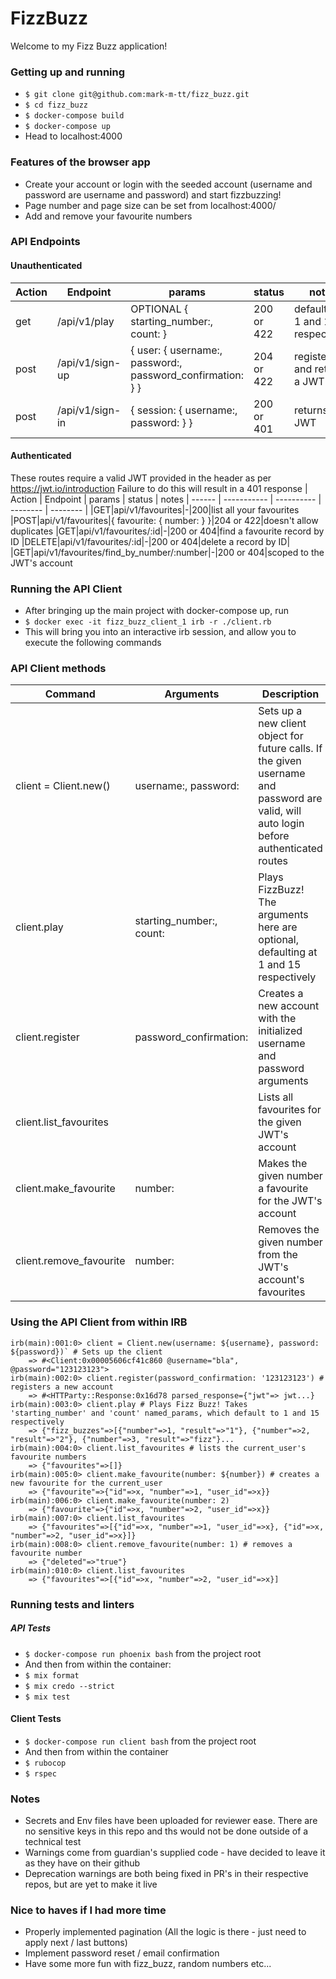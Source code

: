 # FizzBuzz

Welcome to my Fizz Buzz application!

### Getting up and running

 - `$ git clone git@github.com:mark-m-tt/fizz_buzz.git`
 - `$ cd fizz_buzz`
 - `$ docker-compose build`
 - `$ docker-compose up`
 - Head to localhost:4000

### Features of the browser app
- Create your account or login with the seeded account (username and password are username and password) and start fizzbuzzing!
- Page number and page size can be set from localhost:4000/
- Add and remove your favourite numbers

### API Endpoints
#### Unauthenticated

| Action | Endpoint | params | status | notes
| ------ | ----------- | ---------- | -------- | ------ |
|get|/api/v1/play|OPTIONAL { starting_number:, count: }|200 or 422|defaults to 1 and 15 respectively
|post|/api/v1/sign-up|{ user: { username:, password:, password_confirmation: } } | 204 or 422|registers and returns a JWT
|post|/api/v1/sign-in|{ session: { username:, password: } }|200 or 401|returns a JWT

#### Authenticated
These routes require a valid JWT provided in the header as per https://jwt.io/introduction
Failure to do this will result in a 401 response
| Action | Endpoint | params | status | notes
| ------ | ----------- | ---------- | -------- | -------- |
|GET|api/v1/favourites|-|200|list all your favourites
|POST|api/v1/favourites|{ favourite: { number: } }|204 or 422|doesn't allow duplicates
|GET|api/v1/favourites/:id|-|200 or 404|find a favourite record by ID
|DELETE|api/v1/favourites/:id|-|200 or 404|delete a record by ID|
|GET|api/v1/favourites/find_by_number/:number|-|200 or 404|scoped to the JWT's account

### Running the API Client
- After bringing up the main project with docker-compose up, run
- `$ docker exec -it fizz_buzz_client_1 irb -r ./client.rb`
- This will bring you into an interactive irb session, and allow you to execute the following commands
 
### API Client methods
| Command | Arguments | Description |
| ------ | ----------- | ---------- |
| client = Client.new()|username:, password:|Sets up a new client object for future calls. If the given username and password are valid, will auto login before authenticated routes|
|client.play|starting_number:, count:|Plays FizzBuzz! The arguments here are optional, defaulting at 1 and 15 respectively|
|client.register|password_confirmation:|Creates a new account with the initialized username and password arguments|
|client.list_favourites||Lists all favourites for the given JWT's account|
|client.make_favourite|number:|Makes the given number a favourite for the JWT's account|
|client.remove_favourite|number:|Removes the given number from the JWT's account's favourites|

### Using the API Client from within IRB
```
irb(main):001:0> client = Client.new(username: ${username}, password: ${password})` # Sets up the client
    => #<Client:0x00005606cf41c860 @username="bla", @password="123123123">
irb(main):002:0> client.register(password_confirmation: '123123123') # registers a new account
    => #<HTTParty::Response:0x16d78 parsed_response={"jwt"=> jwt...}
irb(main):003:0> client.play # Plays Fizz Buzz! Takes 'starting_number' and 'count' named_params, which default to 1 and 15 respectively
    => {"fizz_buzzes"=>[{"number"=>1, "result"=>"1"}, {"number"=>2, "result"=>"2"}, {"number"=>3, "result"=>"fizz"}...
irb(main):004:0> client.list_favourites # lists the current_user's favourite numbers
    => {"favourites"=>[]}
irb(main):005:0> client.make_favourite(number: ${number}) # creates a new favourite for the current_user
    => {"favourite"=>{"id"=>x, "number"=>1, "user_id"=>x}}
irb(main):006:0> client.make_favourite(number: 2)
    => {"favourite"=>{"id"=>x, "number"=>2, "user_id"=>x}}
irb(main):007:0> client.list_favourites
    => {"favourites"=>[{"id"=>x, "number"=>1, "user_id"=>x}, {"id"=>x, "number"=>2, "user_id"=>x}]}
irb(main):008:0> client.remove_favourite(number: 1) # removes a favourite number
    => {"deleted"=>"true"}
irb(main):010:0> client.list_favourites
    => {"favourites"=>[{"id"=>x, "number"=>2, "user_id"=>x}]
```

### Running tests and linters

##### API Tests
 - `$ docker-compose run phoenix bash` from the project root
 - And then from within the container:
 - `$ mix format`
 - `$ mix credo --strict`
 - `$ mix test`
#### Client Tests
- `$ docker-compose run client bash` from the project root
- And then from within the container
- `$ rubocop`
- `$ rspec`

### Notes
- Secrets and Env files have been uploaded for reviewer ease. There are no sensitive keys in this repo and ths would not be done outside of a technical test
- Warnings come from guardian's supplied code - have decided to leave it as they have on their github
- Deprecation warnings are both being fixed in PR's in their respective repos, but are yet to make it live

### Nice to haves if I had more time
- Properly implemented pagination (All the logic is there - just need to apply next / last buttons)
- Implement password reset / email confirmation
- Have some more fun with fizz_buzz, random numbers etc...
